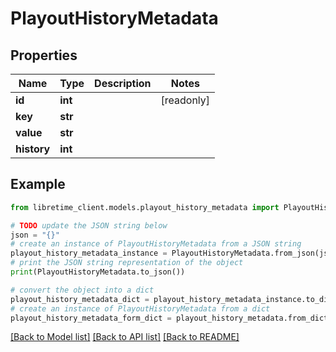 # PlayoutHistoryMetadata


## Properties

Name | Type | Description | Notes
------------ | ------------- | ------------- | -------------
**id** | **int** |  | [readonly] 
**key** | **str** |  | 
**value** | **str** |  | 
**history** | **int** |  | 

## Example

```python
from libretime_client.models.playout_history_metadata import PlayoutHistoryMetadata

# TODO update the JSON string below
json = "{}"
# create an instance of PlayoutHistoryMetadata from a JSON string
playout_history_metadata_instance = PlayoutHistoryMetadata.from_json(json)
# print the JSON string representation of the object
print(PlayoutHistoryMetadata.to_json())

# convert the object into a dict
playout_history_metadata_dict = playout_history_metadata_instance.to_dict()
# create an instance of PlayoutHistoryMetadata from a dict
playout_history_metadata_form_dict = playout_history_metadata.from_dict(playout_history_metadata_dict)
```
[[Back to Model list]](../README.md#documentation-for-models) [[Back to API list]](../README.md#documentation-for-api-endpoints) [[Back to README]](../README.md)


